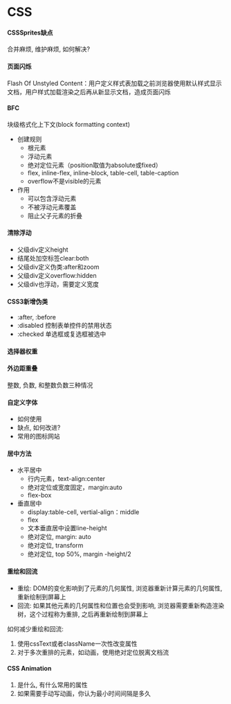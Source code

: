# CSS

#### CSSSprites缺点

合并麻烦, 维护麻烦, 如何解决?

#### 页面闪烁

Flash Of Unstyled Content：用户定义样式表加载之前浏览器使用默认样式显示文档，用户样式加载渲染之后再从新显示文档，造成页面闪烁

#### BFC

块级格式化上下文(block formatting context)

- 创建规则
  - 根元素
  - 浮动元素
  - 绝对定位元素（position取值为absolute或fixed）
  - flex, inline-flex, inline-block, table-cell, table-caption
  - overflow不是visible的元素
- 作用
  - 可以包含浮动元素
  - 不被浮动元素覆盖
  - 阻止父子元素的折叠

#### 清除浮动

- 父级div定义height
- 结尾处加空标签clear:both
- 父级div定义伪类:after和zoom
- 父级div定义overflow:hidden
- 父级div也浮动，需要定义宽度

#### CSS3新增伪类

- :after, :before
- :disabled 控制表单控件的禁用状态
- :checked 单选框或复选框被选中

#### 选择器权重

#### 外边距重叠

整数, 负数, 和整数负数三种情况

#### 自定义字体

- 如何使用
- 缺点, 如何改进?
- 常用的图标网站

#### 居中方法

- 水平居中
  - 行内元素，text-align:center
  - 绝对定位或宽度固定，margin:auto
  - flex-box
- 垂直居中
  - display:table-cell, vertial-align：middle
  - flex
  - 文本垂直居中设置line-height
  - 绝对定位, margin: auto
  - 绝对定位, transform
  - 绝对定位, top 50%, margin -height/2

#### 重绘和回流

- 重绘: DOM的变化影响到了元素的几何属性, 浏览器重新计算元素的几何属性, 重新绘制到屏幕上
- 回流: 如果其他元素的几何属性和位置也会受到影响, 浏览器需要重新构造渲染树，这个过程称为重排, 之后再重新绘制到屏幕上

如何减少重绘和回流:

1. 使用cssText或者className一次性改变属性
2. 对于多次重排的元素，如动画，使用绝对定位脱离文档流

#### CSS Animation

1. 是什么, 有什么常用的属性
2. 如果需要手动写动画，你认为最小时间间隔是多久
